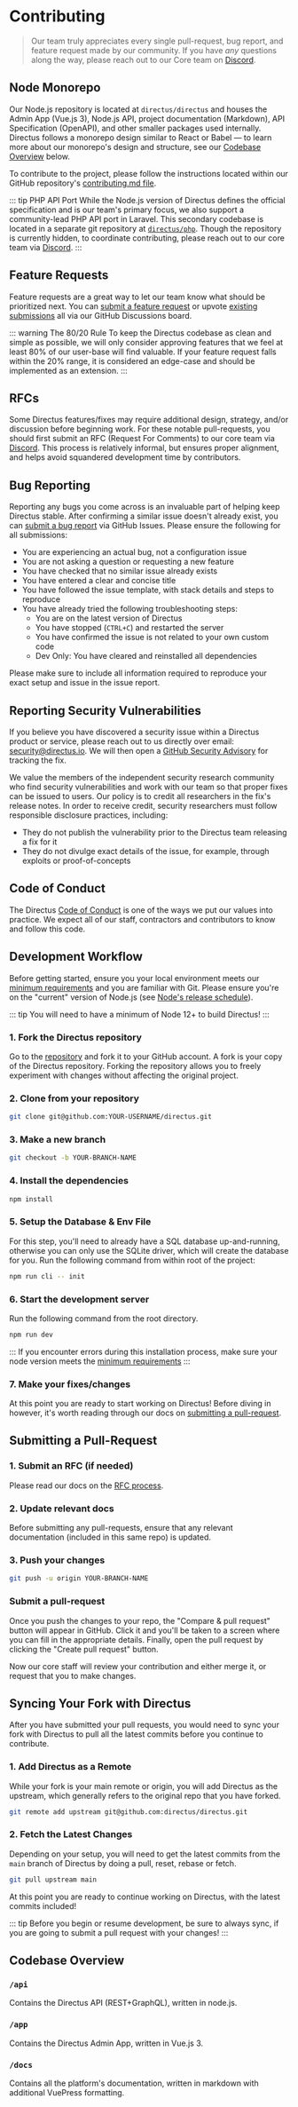 # Contributing

> Our team truly appreciates every single pull-request, bug report, and feature request made by our community. If you
> have _any_ questions along the way, please reach out to our Core team on [Discord](https://directus.chat).

## Node Monorepo

Our Node.js repository is located at `directus/directus` and houses the Admin App (Vue.js 3), Node.js API, project
documentation (Markdown), API Specification (OpenAPI), and other smaller packages used internally. Directus follows a
monorepo design similar to React or Babel — to learn more about our monorepo's design and structure, see our
[Codebase Overview](#codebase-overview) below.

To contribute to the project, please follow the instructions located within our GitHub repository's
[contributing.md file](https://github.com/directus/directus/blob/main/contributing.md).

<!-- prettier-ignore-start -->
::: tip PHP API Port
While the Node.js version of Directus defines the official specification and is
our team's primary focus, we also support a community-lead PHP API port in Laravel. This secondary
codebase is located in a separate git repository at [`directus/php`](https://github.com/directus).
Though the repository is currently hidden, to coordinate contributing, please reach out to our core team via
[Discord](https://directus.chat). 
::: 
<!-- prettier-ignore-end -->

## Feature Requests

Feature requests are a great way to let our team know what should be prioritized next. You can
[submit a feature request](https://github.com/directus/directus/discussions/category_choices) or upvote
[existing submissions](https://github.com/directus/directus/discussions) all via our GitHub Discussions board.

<!-- prettier-ignore-start -->
::: warning The 80/20 Rule
To keep the Directus codebase as clean and simple as possible, we will
only consider approving features that we feel at least 80% of our user-base will find valuable. If
your feature request falls within the 20% range, it is considered an edge-case and should be
implemented as an extension.
:::
<!-- prettier-ignore-end -->

## RFCs

Some Directus features/fixes may require additional design, strategy, and/or discussion before beginning work. For these
notable pull-requests, you should first submit an RFC (Request For Comments) to our core team via
[Discord](https://directus.chat). This process is relatively informal, but ensures proper alignment, and helps avoid
squandered development time by contributors.

## Bug Reporting

Reporting any bugs you come across is an invaluable part of helping keep Directus stable. After confirming a similar
issue doesn't already exist, you can [submit a bug report](https://github.com/directus/directus/issues/new) via GitHub
Issues. Please ensure the following for all submissions:

- You are experiencing an actual bug, not a configuration issue
- You are not asking a question or requesting a new feature
- You have checked that no similar issue already exists
- You have entered a clear and concise title
- You have followed the issue template, with stack details and steps to reproduce
- You have already tried the following troubleshooting steps:
  - You are on the latest version of Directus
  - You have stopped (`CTRL+C`) and restarted the server
  - You have confirmed the issue is not related to your own custom code
  - Dev Only: You have cleared and reinstalled all dependencies

Please make sure to include all information required to reproduce your exact setup and issue in the issue report.

## Reporting Security Vulnerabilities

If you believe you have discovered a security issue within a Directus product or service, please reach out to us
directly over email: [security@directus.io](mailto:security@directus.io). We will then open a
[GitHub Security Advisory](https://github.com/directus/directus/security/advisories) for tracking the fix.

We value the members of the independent security research community who find security vulnerabilities and work with our
team so that proper fixes can be issued to users. Our policy is to credit all researchers in the fix's release notes. In
order to receive credit, security researchers must follow responsible disclosure practices, including:

- They do not publish the vulnerability prior to the Directus team releasing a fix for it
- They do not divulge exact details of the issue, for example, through exploits or proof-of-concepts

## Code of Conduct

The Directus [Code of Conduct](https://github.com/directus/directus/blob/main/code_of_conduct.md) is one of the ways we
put our values into practice. We expect all of our staff, contractors and contributors to know and follow this code.

## Development Workflow

Before getting started, ensure you your local environment meets our [minimum requirements](/guides/installation/cli) and
you are familiar with Git. Please ensure you're on the "current" version of Node.js (see
[Node's release schedule](https://nodejs.org/en/about/releases/)).

<!-- prettier-ignore-start -->
::: tip
You will need to have a minimum of Node 12+ to build Directus!
:::
<!-- prettier-ignore-end -->

### 1. Fork the Directus repository

Go to the [repository](https://github.com/directus/directus) and fork it to your GitHub account. A fork is your copy of
the Directus repository. Forking the repository allows you to freely experiment with changes without affecting the
original project.

### 2. Clone from your repository

```bash
git clone git@github.com:YOUR-USERNAME/directus.git
```

### 3. Make a new branch

```bash
git checkout -b YOUR-BRANCH-NAME
```

### 4. Install the dependencies

```bash
npm install
```

### 5. Setup the Database & Env File

For this step, you'll need to already have a SQL database up-and-running, otherwise you can only use the SQLite driver,
which will create the database for you. Run the following command from within root of the project:

```bash
npm run cli -- init
```

### 6. Start the development server

Run the following command from the root directory.

```bash
npm run dev
```

<!-- prettier-ignore-start -->
::: If you encounter errors during this installation process, make sure your node version meets the [minimum requirements](/guides/installation/cli) :::
<!-- prettier-ignore-end -->

### 7. Make your fixes/changes

At this point you are ready to start working on Directus! Before diving in however, it's worth reading through our docs
on [submitting a pull-request](#Submitting-a-Pull-Request).

## Submitting a Pull-Request

### 1. Submit an RFC (if needed)

Please read our docs on the [RFC process](#rfcs).

### 2. Update relevant docs

Before submitting any pull-requests, ensure that any relevant documentation (included in this same repo) is updated.

### 3. Push your changes

```bash
git push -u origin YOUR-BRANCH-NAME
```

### Submit a pull-request

Once you push the changes to your repo, the "Compare & pull request" button will appear in GitHub. Click it and you'll
be taken to a screen where you can fill in the appropriate details. Finally, open the pull request by clicking the
"Create pull request" button.

Now our core staff will review your contribution and either merge it, or request that you to make changes.

## Syncing Your Fork with Directus

After you have submitted your pull requests, you would need to sync your fork with Directus to pull all the latest
commits before you continue to contribute.

### 1. Add Directus as a Remote

While your fork is your main remote or origin, you will add Directus as the upstream, which generally refers to the
original repo that you have forked.

```bash
git remote add upstream git@github.com:directus/directus.git
```

### 2. Fetch the Latest Changes

Depending on your setup, you will need to get the latest commits from the `main` branch of Directus by doing a pull,
reset, rebase or fetch.

```bash
git pull upstream main
```

At this point you are ready to continue working on Directus, with the latest commits included!

<!-- prettier-ignore-start -->
::: tip
Before you begin or resume development, be sure to always sync, if you are going to submit a pull request with your changes!
:::
<!-- prettier-ignore-end -->

## Codebase Overview

### `/api`

Contains the Directus API (REST+GraphQL), written in node.js.

### `/app`

Contains the Directus Admin App, written in Vue.js 3.

### `/docs`

Contains all the platform's documentation, written in markdown with additional VuePress formatting.
